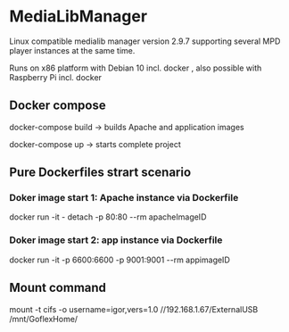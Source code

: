 # MediaLibManager
Linux compatible medialib manager version 2.9.7 supporting several MPD player instances at the same time.

Runs on x86 platform with Debian 10 incl. docker , also possible with Raspberry Pi incl. docker
## Docker compose
docker-compose build -> builds Apache and application images

docker-compose up -> starts complete project
## Pure Dockerfiles strart scenario
### Doker image start 1: Apache instance via Dockerfile 
docker run -it - detach -p 80:80 --rm apacheImageID
### Doker image start 2: app instance via Dockerfile
docker run -it -p 6600:6600 -p 9001:9001  --rm appimageID

## Mount command
mount -t cifs -o username=igor,vers=1.0 //192.168.1.67/ExternalUSB /mnt/GoflexHome/
